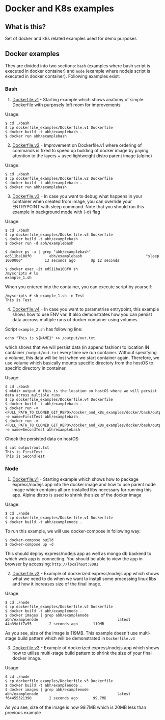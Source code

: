 # Docker and K8s examples

## What is this? 

Set of docker and k8s related examples used for demo purposes

## Docker examples

They are divided into two sections: `bash` (examples where bash script is executed in docker container) and `node` (example where nodejs script is executed in docker container). Following examples exist:

### Bash

1. [Dockerfile.v1](https://github.com/ATLANTBH/testing-research/blob/master/docker_and_k8s_examples/docker/bash/dockerfile_examples/Dockerfile.v1) - Starting example which shows anatomy of simple Dockerfile with purposely left room for improvements

  Usage:
  ```
  $ cd ./bash
  $ cp dockerfile_examples/Dockerfile.v1 Dockerfile
  $ docker build -t abh/examplebash .
  $ docker run abh/examplebash
  ```

2. [Dockerfile.v2](https://github.com/ATLANTBH/testing-research/blob/master/docker_and_k8s_examples/docker/bash/dockerfile_examples/Dockerfile.v2) - Improvement on Dockerfile.v1 where ordering of commands is fixed to speed up building of docker image by paying attention to the layers + used lightweight distro parent image (alpine)

  Usage:
  ```
  $ cd ./bash
  $ cp dockerfile_examples/Dockerfile.v2 Dockerfile
  $ docker build -t abh/examplebash .
  $ docker run abh/examplebash
  ```

3. [Dockerfile.v3](https://github.com/ATLANTBH/testing-research/blob/master/docker_and_k8s_examples/docker/bash/dockerfile_examples/Dockerfile.v3) - In case you want to debug what happens in your container when created from image, you can override your ENTRYPOINT with sleep command. Note that you should run this example in background mode with (-d) flag

  Usage:
  ```
  $ cd ./bash
  $ cp dockerfile_examples/Dockerfile.v3 Dockerfile
  $ docker build -t abh/examplebash .
  $ docker run -d abh/examplebash

  $ docker ps -a | grep "abh/examplebash"
  ed511ba108f0        abh/examplebash                             "sleep 1000000"          13 seconds ago       Up 12 seconds

  $ docker exec -it ed511ba108f0 sh
  /myscripts # ls
  example_1.sh
  ```

  When you entered into the container, you can execute script by yourself:
  ```
  /myscripts # sh example_1.sh -n Test
  This is Test
  ```

4. [Dockerfile.v4](https://github.com/ATLANTBH/testing-research/blob/master/docker_and_k8s_examples/docker/bash/dockerfile_examples/Dockerfile.v4) - In case you want to parametrise entrypoint, this example shows how to use ENV var. It also demonstrates how you can persist data accross multiple runs of docker container using volumes.

  Script `example_2.sh` has following line:
  ```
  echo "This is ${NAME}" >> /output/out.txt
  ```
  which shows that we will persist data (in append fashion) to location IN container `/output/out.txt` every time we run container. Without specifying a volume, this data will be lost when we start container again. Therefore, we use volume which basically mounts specific directory from the hostOS to specific directory in container.

  Usage:
  ```
  $ cd ./bash
  $ mkdir output # this is the location on hostOS where we will persist data across multiple runs
  $ cp dockerfile_examples/Dockerfile.v4 Dockerfile
  $ docker build -t abh/examplebash .
  $ docker run -v <FULL_PATH_TO_CLONED_GIT_REPO>/docker_and_k8s_examples/docker/bash/output:/output -e name=FirstTest abh/examplebash
  $ docker run -v <FULL_PATH_TO_CLONED_GIT_REPO>/docker_and_k8s_examples/docker/bash/output:/output -e name=SecondTest abh/examplebash
  ```

  Check the persisted data on hostOS:
  ```
  $ cat output/out.txt
  This is FirstTest
  This is SecondTest
  ```

### Node

1. [Dockerfile.v1](https://github.com/ATLANTBH/testing-research/blob/master/docker_and_k8s_examples/docker/node/dockerfile_examples/Dockerfile.v1) - Starting example which shows how to package express/nodejs app into the docker image and how to use parent node image which contains all pre-installed libs necessary for running this app. Alpine distro is used to shrink the size of the docker image

  Usage:
  ```
  $ cd ./node
  $ cp dockerfile_examples/Dockerfile.v1 Dockerfile
  $ docker build -t abh/examplenode .
  ```

  To run this example, we will use docker-compose in following way:
  ```
  $ docker-compose build
  $ docker-compose up -d
  ```

  This should deploy express/nodejs app as well as mongo db backend to which web app is connecting. 
  You should be able to view the app in browser by accessing: `http://localhost:8081`

2. [Dockerfile.v2](https://github.com/ATLANTBH/testing-research/blob/master/docker_and_k8s_examples/docker/node/dockerfile_examples/Dockerfile.v2) - Example of dockerized express/nodejs app which shows what we need to do when we want to install some processing linux libs and how it increases size of the final image.

  Usage:
  ```
  $ cd ./node
  $ cp dockerfile_examples/Dockerfile.v2 Dockerfile
  $ docker build -t abh/examplenode .
  $ docker images | grep abh/examplenode
  abh/examplenode                                    latest                                 44b39dff7a55        2 seconds ago       119MB
  ```

  As you see, size of the image is 119MB. This example doesn't use multi-stage build pattern which will be demonstrated in `Dockerfile.v3`

3. [Dockerfile.v3](https://github.com/ATLANTBH/testing-research/blob/master/docker_and_k8s_examples/docker/node/dockerfile_examples/Dockerfile.v3) - Example of dockerized express/nodejs app which shows how to utilise multi-stage build pattern to shrink the size of your final docker image.

  Usage:
  ```
  $ cd ./node
  $ cp dockerfile_examples/Dockerfile.v3 Dockerfile
  $ docker build -t abh/examplenode .
  $ docker images | grep abh/examplenode
  abh/examplenode                                    latest                                 f64455321390        2 seconds ago       99.7MB
  ```

  As you see, size of the image is now 99.7MB which is 20MB less than previous example

